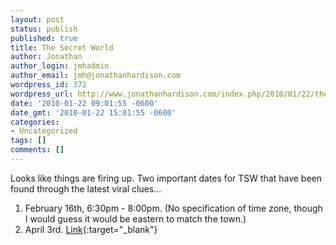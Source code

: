 ```yaml
---
layout: post
status: publish
published: true
title: The Secret World
author: Jonathan
author_login: jmhadmin
author_email: jmh@jonathanhardison.com
wordpress_id: 372
wordpress_url: http://www.jonathanhardison.com/index.php/2010/01/22/the-secret-world/
date: '2010-01-22 09:01:55 -0600'
date_gmt: '2010-01-22 15:01:55 -0600'
categories:
- Uncategorized
tags: []
comments: []
---
```

Looks like things are firing up. Two important dates for TSW that have been found through the latest viral clues...
1. February 16th, 6:30pm - 8:00pm. (No specification of time zone, though I would guess it would be eastern to match the town.)
2. April 3rd. [Link](http://www.kingsmouth.com){:target="_blank"}
